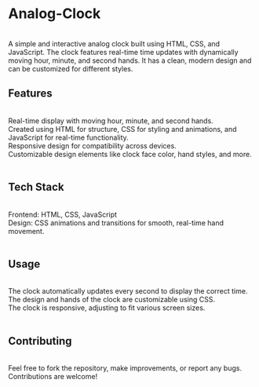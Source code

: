 # Analog-Clock
<br>
A simple and interactive analog clock built using HTML, CSS, and JavaScript. The clock features real-time time updates with dynamically moving hour, minute, and second hands. It has a clean, modern design and can be customized for different styles.

<br>
<b><h2>Features</h2></b><br>
Real-time display with moving hour, minute, and second hands.<br>
Created using HTML for structure, CSS for styling and animations, and JavaScript for real-time functionality.<br>
Responsive design for compatibility across devices.<br>
Customizable design elements like clock face color, hand styles, and more.<br>
<br>
<b><h2>Tech Stack</h2></b><br>
Frontend: HTML, CSS, JavaScript<br>
Design: CSS animations and transitions for smooth, real-time hand movement.<br>
<br>
<b><h2>Usage</h2></b><br>
The clock automatically updates every second to display the correct time.<br>
The design and hands of the clock are customizable using CSS.<br>
The clock is responsive, adjusting to fit various screen sizes.<br>
<br>
<b><h2>Contributing</h2></b><br>
Feel free to fork the repository, make improvements, or report any bugs. Contributions are welcome!<br>
